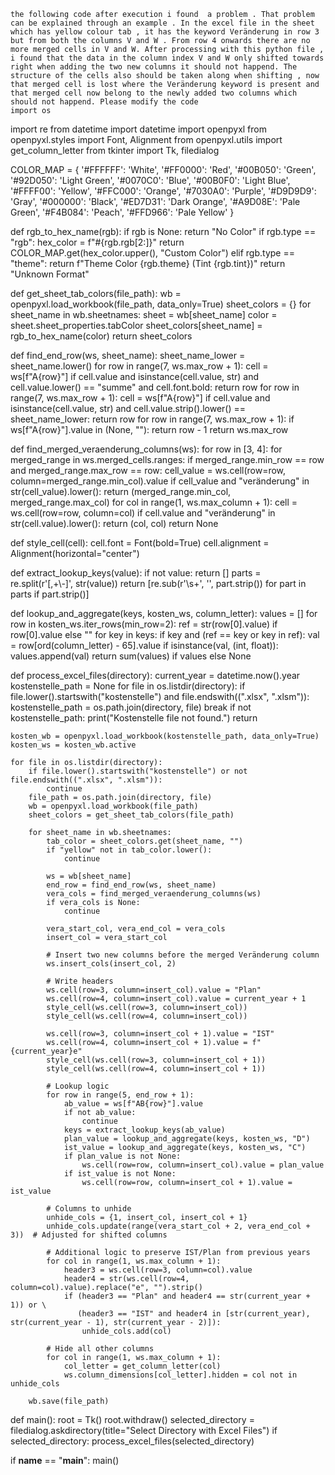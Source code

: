     the following code after execution i found  a problem . That problem can be explained through an example . In the excel file in the sheet which has yellow colour tab , it has the keyword Veränderung in row 3 but from both the columns V and W . From row 4 onwards there are no more merged cells in V and W. After processing with this python file , i found that the data in the column index V and W only shifted towards right when adding the two new columns it should not happend. The structure of the cells also should be taken along when shifting , now that merged cell is lost where the Veränderung keyword is present and that merged cell now belong to the newly added two columns which should not happend. Please modify the code                                                                                                                                                                                                                                                             import os 
import re
from datetime import datetime
import openpyxl
from openpyxl.styles import Font, Alignment
from openpyxl.utils import get_column_letter
from tkinter import Tk, filedialog

COLOR_MAP = {
    '#FFFFFF': 'White', '#FF0000': 'Red', '#00B050': 'Green', '#92D050': 'Light Green',
    '#0070C0': 'Blue', '#00B0F0': 'Light Blue', '#FFFF00': 'Yellow', '#FFC000': 'Orange',
    '#7030A0': 'Purple', '#D9D9D9': 'Gray', '#000000': 'Black', '#ED7D31': 'Dark Orange',
    '#A9D08E': 'Pale Green', '#F4B084': 'Peach', '#FFD966': 'Pale Yellow'
}

def rgb_to_hex_name(rgb):
    if rgb is None:
        return "No Color"
    if rgb.type == "rgb":
        hex_color = f"#{rgb.rgb[2:]}"
        return COLOR_MAP.get(hex_color.upper(), "Custom Color")
    elif rgb.type == "theme":
        return f"Theme Color {rgb.theme} (Tint {rgb.tint})"
    return "Unknown Format"

def get_sheet_tab_colors(file_path):
    wb = openpyxl.load_workbook(file_path, data_only=True)
    sheet_colors = {}
    for sheet_name in wb.sheetnames:
        sheet = wb[sheet_name]
        color = sheet.sheet_properties.tabColor
        sheet_colors[sheet_name] = rgb_to_hex_name(color)
    return sheet_colors

def find_end_row(ws, sheet_name):
    sheet_name_lower = sheet_name.lower()
    for row in range(7, ws.max_row + 1):
        cell = ws[f"A{row}"]
        if cell.value and isinstance(cell.value, str) and cell.value.lower() == "summe" and cell.font.bold:
            return row
    for row in range(7, ws.max_row + 1):
        cell = ws[f"A{row}"]
        if cell.value and isinstance(cell.value, str) and cell.value.strip().lower() == sheet_name_lower:
            return row
    for row in range(7, ws.max_row + 1):
        if ws[f"A{row}"].value in (None, ""):
            return row - 1
    return ws.max_row

def find_merged_veraenderung_columns(ws):
    for row in [3, 4]:
        for merged_range in ws.merged_cells.ranges:
            if merged_range.min_row == row and merged_range.max_row == row:
                cell_value = ws.cell(row=row, column=merged_range.min_col).value
                if cell_value and "veränderung" in str(cell_value).lower():
                    return (merged_range.min_col, merged_range.max_col)
        for col in range(1, ws.max_column + 1):
            cell = ws.cell(row=row, column=col)
            if cell.value and "veränderung" in str(cell.value).lower():
                return (col, col)
    return None

def style_cell(cell):
    cell.font = Font(bold=True)
    cell.alignment = Alignment(horizontal="center")

def extract_lookup_keys(value):
    if not value:
        return []
    parts = re.split(r'[,+\\-]', str(value))
    return [re.sub(r'\\s+', '', part.strip()) for part in parts if part.strip()]

def lookup_and_aggregate(keys, kosten_ws, column_letter):
    values = []
    for row in kosten_ws.iter_rows(min_row=2):
        ref = str(row[0].value) if row[0].value else ""
        for key in keys:
            if key and (ref == key or key in ref):
                val = row[ord(column_letter) - 65].value
                if isinstance(val, (int, float)):
                    values.append(val)
    return sum(values) if values else None

def process_excel_files(directory):
    current_year = datetime.now().year
    kostenstelle_path = None
    for file in os.listdir(directory):
        if file.lower().startswith("kostenstelle") and file.endswith((".xlsx", ".xlsm")):
            kostenstelle_path = os.path.join(directory, file)
            break
    if not kostenstelle_path:
        print("Kostenstelle file not found.")
        return

    kosten_wb = openpyxl.load_workbook(kostenstelle_path, data_only=True)
    kosten_ws = kosten_wb.active

    for file in os.listdir(directory):
        if file.lower().startswith("kostenstelle") or not file.endswith((".xlsx", ".xlsm")):
            continue
        file_path = os.path.join(directory, file)
        wb = openpyxl.load_workbook(file_path)
        sheet_colors = get_sheet_tab_colors(file_path)

        for sheet_name in wb.sheetnames:
            tab_color = sheet_colors.get(sheet_name, "")
            if "yellow" not in tab_color.lower():
                continue

            ws = wb[sheet_name]
            end_row = find_end_row(ws, sheet_name)
            vera_cols = find_merged_veraenderung_columns(ws)
            if vera_cols is None:
                continue

            vera_start_col, vera_end_col = vera_cols
            insert_col = vera_start_col

            # Insert two new columns before the merged Veränderung column
            ws.insert_cols(insert_col, 2)

            # Write headers
            ws.cell(row=3, column=insert_col).value = "Plan"
            ws.cell(row=4, column=insert_col).value = current_year + 1
            style_cell(ws.cell(row=3, column=insert_col))
            style_cell(ws.cell(row=4, column=insert_col))

            ws.cell(row=3, column=insert_col + 1).value = "IST"
            ws.cell(row=4, column=insert_col + 1).value = f"{current_year}e"
            style_cell(ws.cell(row=3, column=insert_col + 1))
            style_cell(ws.cell(row=4, column=insert_col + 1))

            # Lookup logic
            for row in range(5, end_row + 1):
                ab_value = ws[f"AB{row}"].value
                if not ab_value:
                    continue
                keys = extract_lookup_keys(ab_value)
                plan_value = lookup_and_aggregate(keys, kosten_ws, "D")
                ist_value = lookup_and_aggregate(keys, kosten_ws, "C")
                if plan_value is not None:
                    ws.cell(row=row, column=insert_col).value = plan_value
                if ist_value is not None:
                    ws.cell(row=row, column=insert_col + 1).value = ist_value

            # Columns to unhide
            unhide_cols = {1, insert_col, insert_col + 1}
            unhide_cols.update(range(vera_start_col + 2, vera_end_col + 3))  # Adjusted for shifted columns

            # Additional logic to preserve IST/Plan from previous years
            for col in range(1, ws.max_column + 1):
                header3 = ws.cell(row=3, column=col).value
                header4 = str(ws.cell(row=4, column=col).value).replace("e", "").strip()
                if (header3 == "Plan" and header4 == str(current_year + 1)) or \
                   (header3 == "IST" and header4 in [str(current_year), str(current_year - 1), str(current_year - 2)]):
                    unhide_cols.add(col)

            # Hide all other columns
            for col in range(1, ws.max_column + 1):
                col_letter = get_column_letter(col)
                ws.column_dimensions[col_letter].hidden = col not in unhide_cols

        wb.save(file_path)

def main():
    root = Tk()
    root.withdraw()
    selected_directory = filedialog.askdirectory(title="Select Directory with Excel Files")
    if selected_directory:
        process_excel_files(selected_directory)

if __name__ == "__main__":
    main()
